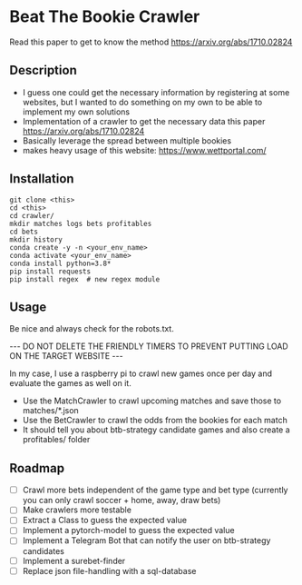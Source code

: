 # Beat The Bookie Crawler

Read this paper to get to know the method https://arxiv.org/abs/1710.02824

## Description
- I guess one could get the necessary information by registering at some websites, but I wanted to do something on my own to be able to implement my own solutions
- Implementation of a crawler to get the necessary data this paper https://arxiv.org/abs/1710.02824
- Basically leverage the spread between multiple bookies
- makes heavy usage of this website: https://www.wettportal.com/

## Installation
    git clone <this>
    cd <this>
    cd crawler/
    mkdir matches logs bets profitables
    cd bets
    mkdir history
    conda create -y -n <your_env_name>
    conda activate <your_env_name>
    conda install python=3.8*
    pip install requests
    pip install regex  # new regex module

## Usage

Be nice and always check for the robots.txt.

--- DO NOT DELETE THE FRIENDLY TIMERS TO PREVENT PUTTING LOAD ON THE TARGET WEBSITE ---

In my case, I use a raspberry pi to crawl new games once per day and evaluate the games as well on it.

- Use the MatchCrawler to crawl upcoming matches and save those to matches/*.json
- Use the BetCrawler to crawl the odds from the bookies for each match
- It should tell you about btb-strategy candidate games and also create a profitables/ folder


## Roadmap

- [ ] Crawl more bets independent of the game type and bet type (currently you can only crawl soccer  + home, away, draw bets)
- [ ] Make crawlers more testable
- [ ] Extract a Class to guess the expected value
- [ ] Implement a pytorch-model to guess the expected value
- [ ] Implement a Telegram Bot that can notify the user on btb-strategy candidates
- [ ] Implement a surebet-finder
- [ ] Replace json file-handling with a sql-database
